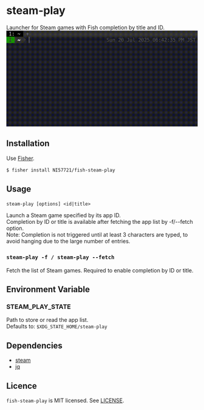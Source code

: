 # steam-play
Launcher for Steam games with Fish completion by title and ID.
![screenshot](https://raw.githubusercontent.com/NI57721/fish-steam-play/assets/screenshot.gif)

## Installation
Use [Fisher](https://github.com/jorgebucaran/fisher).
```sh
$ fisher install NI57721/fish-steam-play
```

## Usage
`steam-play [options] <id|title>`

Launch a Steam game specified by its app ID.  
Completion by ID or title is available after fetching the app list by -f/--fetch  
option.  
Note: Completion is not triggered until at least 3 characters are typed, to  
avoid hanging due to the large number of entries.

### `steam-play -f / steam-play --fetch`
Fetch the list of Steam games. Required to enable completion by ID or title.

## Environment Variable
### STEAM_PLAY_STATE
Path to store or read the app list.  
Defaults to: `$XDG_STATE_HOME/steam-play`

## Dependencies
- [steam](https://archlinux.org/packages/multilib/x86_64/steam/)
- [jq](https://github.com/jqlang/jq)

## Licence
`fish-steam-play` is MIT licensed. See [LICENSE](LICENSE).

